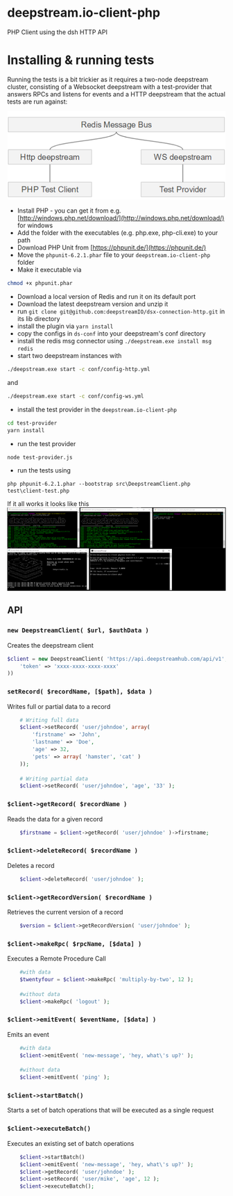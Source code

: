 # deepstream.io-client-php
PHP Client using the dsh HTTP API

# Installing & running tests
Running the tests is a bit trickier as it requires a two-node deepstream cluster, consisting of a Websocket deepstream with a test-provider that answers RPCs and listens for events and a HTTP deepstream that the actual tests are run against:

![Diagram](diagram.png)

- Install PHP - you can get it from e.g. [http://windows.php.net/download/](http://windows.php.net/download/) for windows
- Add the folder with the executables (e.g. php.exe, php-cli.exe) to your path
- Download PHP Unit from [https://phpunit.de/](https://phpunit.de/)
- Move the `phpunit-6.2.1.phar` file to your `deepstream.io-client-php` folder
- Make it executable via
```bash
chmod +x phpunit.phar
```
- Download a local version of Redis and run it on its default port
- Download the latest deepstream version and unzip it
- run `git clone git@github.com:deepstreamIO/dsx-connection-http.git` in its lib directory
- install the plugin via `yarn install`
- copy the configs in `ds-conf` into your deepstream's conf directory
- install the redis msg connector using `./deepstream.exe install msg redis`
- start two deepstream instances with
 ```bash
 ./deepstream.exe start -c conf/config-http.yml
 ```
and
 ```bash
 ./deepstream.exe start -c conf/config-ws.yml
 ```
- install the test provider in the `deepstream.io-client-php`
```bash
cd test-provider
yarn install
```
- run the test provider
```bash
node test-provider.js
```
- run the tests using
```
php phpunit-6.2.1.phar --bootstrap src\DeepstreamClient.php test\client-test.php
```

If it all works it looks like this
![Screenshot](screenshot.png)

## API

### `new DeepstreamClient( $url, $authData )`
Creates the deepstream client
```php
$client = new DeepstreamClient( 'https://api.deepstreamhub.com/api/v1', array(
    'token' => 'xxxx-xxxx-xxxx-xxxx'
))
```

### `setRecord( $recordName, [$path], $data )`
Writes full or partial data to a record
```php
    # Writing full data
    $client->setRecord( 'user/johndoe', array(
        'firstname' => 'John',
        'lastname' => 'Doe',
        'age' => 32,
        'pets' => array( 'hamster', 'cat' )
    ));

    # Writing partial data
    $client->setRecord( 'user/johndoe', 'age', '33' );
```

### `$client->getRecord( $recordName )`
Reads the data for a given record
```php
    $firstname = $client->getRecord( 'user/johndoe' )->firstname;
```

### `$client->deleteRecord( $recordName )`
Deletes a record
```php
    $client->deleteRecord( 'user/johndoe' );
```

### `$client->getRecordVersion( $recordName )`
Retrieves the current version of a record
```php
    $version = $client->getRecordVersion( 'user/johndoe' );
```

### `$client->makeRpc( $rpcName, [$data] )`
Executes a Remote Procedure Call
```php
    #with data
    $twentyfour = $client->makeRpc( 'multiply-by-two', 12 );

    #without data
    $client->makeRpc( 'logout' );
```

### `$client->emitEvent( $eventName, [$data] )`
Emits an event
```php
    #with data
    $client->emitEvent( 'new-message', 'hey, what\'s up?' );

    #without data
    $client->emitEvent( 'ping' );
```

### `$client->startBatch()`
Starts a set of batch operations that will be executed as a single request

### `$client->executeBatch()`
Executes an existing set of batch operations
```php
    $client->startBatch()
    $client->emitEvent( 'new-message', 'hey, what\'s up?' );
    $client->getRecord( 'user/johndoe' );
    $client->setRecord( 'user/mike', 'age', 12 );
    $client->executeBatch();
```
